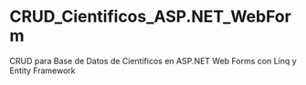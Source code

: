 # CRUD_Cientificos_ASP.NET_WebForm
 CRUD para Base de Datos de Cientificos en ASP.NET Web Forms con Linq y Entity Framework
